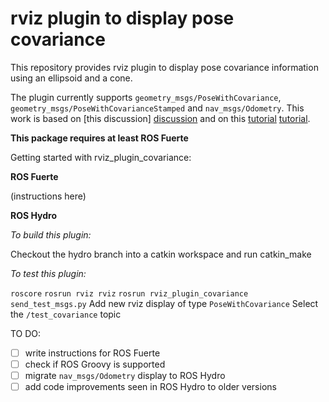 rviz plugin to display pose covariance
===========================================================

This repository provides rviz plugin to display pose covariance information using an ellipsoid and a cone.

The plugin currently supports `geometry_msgs/PoseWithCovariance`, `geometry_msgs/PoseWithCovarianceStamped` and `nav_msgs/Odometry`. This work is based on [this discussion] [discussion] and on this [tutorial] [tutorial].

**This package requires at least ROS Fuerte**

Getting started with rviz_plugin_covariance:

**ROS Fuerte**

(instructions here)

**ROS Hydro**

*To build this plugin:*

Checkout the hydro branch into a catkin workspace and run catkin_make

*To test this plugin:*

`roscore`
`rosrun rviz rviz`
`rosrun rviz_plugin_covariance send_test_msgs.py`
Add new rviz display of type `PoseWithCovariance`
Select the `/test_covariance` topic

TO DO: 
- [ ] write instructions for ROS Fuerte
- [ ] check if ROS Groovy is supported
- [ ] migrate `nav_msgs/Odometry` display to ROS Hydro
- [ ] add code improvements seen in ROS Hydro to older versions

[discussion]: http://geus.wordpress.com/2011/09/15/how-to-represent-a-3d-normal-function-with-ros-rviz/
[tutorial]: http://www.ros.org/wiki/rviz/Tutorials/Plugins%3A%20New%20Display%20Type
